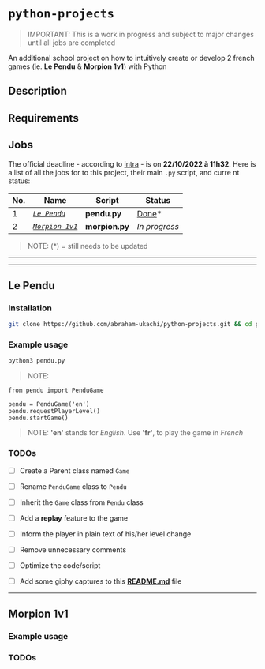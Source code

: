# `python-projects`
> IMPORTANT: This is a work in progress and subject to major changes until all jobs are completed

An additional school project on how to intuitively create or develop 2 french games (ie. **Le Pendu** &amp; **Morpion 1v1**) with Python


## Description

## Requirements

## Jobs

The official deadline - according to [intra](https://intra.laplateforme.io) - is on     **22/10/2022 à 11h32**.
Here is a list of all the jobs for to this project, their main `.py` script, and curre    nt status:

| No. | Name | Script | Status |
| --- | ---- | ------ | ------ |
| 1 | [*`Le Pendu`*](#Le-Pendu) | **pendu.py** | [Done](./pendu.py)\* |
| 2 | [*`Morpion 1v1`*](#Morpion-1v1) | **morpion.py** | *_In progress_* |

> NOTE: (\*) = still needs to be updated

---
---

## Le Pendu

### Installation

```sh
git clone https://github.com/abraham-ukachi/python-projects.git && cd python-projects
```

### Example usage

```sh
python3 pendu.py
```
> NOTE: 

```python3
from pendu import PenduGame

pendu = PenduGame('en')
pendu.requestPlayerLevel()
pendu.startGame()
```
> NOTE: **'en'** stands for _English_. Use **'fr'**, to play the game in _French_

### TODOs

- [ ] Create a Parent class named `Game`
- [ ] Rename `PenduGame` class to `Pendu`
- [ ] Inherit the `Game` class from `Pendu` class
- [ ] Add a **replay** feature to the game
- [ ] Inform the player in plain text of his/her level change
- [ ] Remove unnecessary comments
- [ ] Optimize the code/script
- [ ] Add some giphy captures to this [**README.md**](#Le-Pendu) file 


---

## Morpion 1v1

### Example usage

### TODOs






